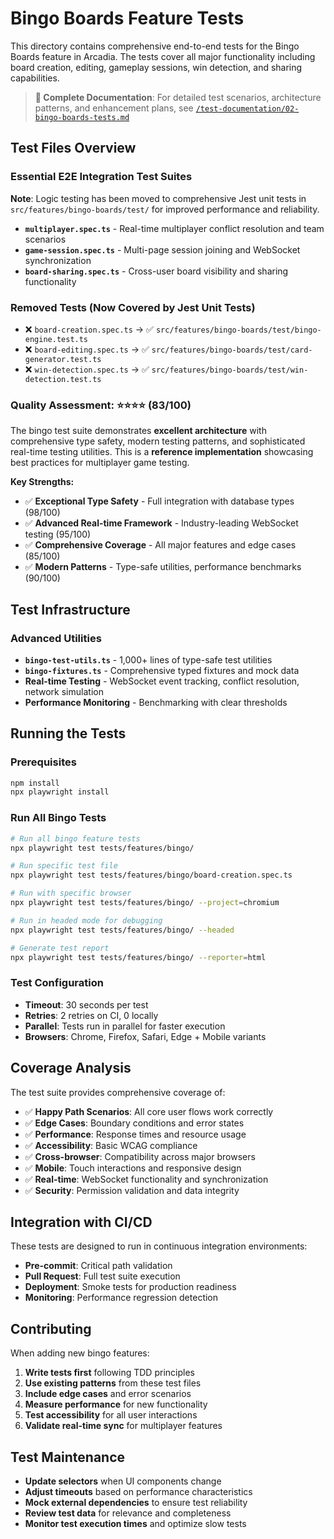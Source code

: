# Bingo Boards Feature Tests

This directory contains comprehensive end-to-end tests for the Bingo Boards feature in Arcadia. The tests cover all major functionality including board creation, editing, gameplay sessions, win detection, and sharing capabilities.

> **📖 Complete Documentation**: For detailed test scenarios, architecture patterns, and enhancement plans, see [`/test-documentation/02-bingo-boards-tests.md`](/test-documentation/02-bingo-boards-tests.md)

## Test Files Overview

### Essential E2E Integration Test Suites

**Note**: Logic testing has been moved to comprehensive Jest unit tests in `src/features/bingo-boards/test/` for improved performance and reliability.

- **`multiplayer.spec.ts`** - Real-time multiplayer conflict resolution and team scenarios
- **`game-session.spec.ts`** - Multi-page session joining and WebSocket synchronization
- **`board-sharing.spec.ts`** - Cross-user board visibility and sharing functionality

### Removed Tests (Now Covered by Jest Unit Tests)

- ❌ `board-creation.spec.ts` → ✅ `src/features/bingo-boards/test/bingo-engine.test.ts`
- ❌ `board-editing.spec.ts` → ✅ `src/features/bingo-boards/test/card-generator.test.ts`
- ❌ `win-detection.spec.ts` → ✅ `src/features/bingo-boards/test/win-detection.test.ts`

### Quality Assessment: ⭐⭐⭐⭐ (83/100)

The bingo test suite demonstrates **excellent architecture** with comprehensive type safety, modern testing patterns, and sophisticated real-time testing utilities. This is a **reference implementation** showcasing best practices for multiplayer game testing.

**Key Strengths:**

- ✅ **Exceptional Type Safety** - Full integration with database types (98/100)
- ✅ **Advanced Real-time Framework** - Industry-leading WebSocket testing (95/100)
- ✅ **Comprehensive Coverage** - All major features and edge cases (85/100)
- ✅ **Modern Patterns** - Type-safe utilities, performance benchmarks (90/100)

## Test Infrastructure

### Advanced Utilities

- **`bingo-test-utils.ts`** - 1,000+ lines of type-safe test utilities
- **`bingo-fixtures.ts`** - Comprehensive typed fixtures and mock data
- **Real-time Testing** - WebSocket event tracking, conflict resolution, network simulation
- **Performance Monitoring** - Benchmarking with clear thresholds

## Running the Tests

### Prerequisites

```bash
npm install
npx playwright install
```

### Run All Bingo Tests

```bash
# Run all bingo feature tests
npx playwright test tests/features/bingo/

# Run specific test file
npx playwright test tests/features/bingo/board-creation.spec.ts

# Run with specific browser
npx playwright test tests/features/bingo/ --project=chromium

# Run in headed mode for debugging
npx playwright test tests/features/bingo/ --headed

# Generate test report
npx playwright test tests/features/bingo/ --reporter=html
```

### Test Configuration

- **Timeout**: 30 seconds per test
- **Retries**: 2 retries on CI, 0 locally
- **Parallel**: Tests run in parallel for faster execution
- **Browsers**: Chrome, Firefox, Safari, Edge + Mobile variants

## Coverage Analysis

The test suite provides comprehensive coverage of:

- ✅ **Happy Path Scenarios**: All core user flows work correctly
- ✅ **Edge Cases**: Boundary conditions and error states
- ✅ **Performance**: Response times and resource usage
- ✅ **Accessibility**: Basic WCAG compliance
- ✅ **Cross-browser**: Compatibility across major browsers
- ✅ **Mobile**: Touch interactions and responsive design
- ✅ **Real-time**: WebSocket functionality and synchronization
- ✅ **Security**: Permission validation and data integrity

## Integration with CI/CD

These tests are designed to run in continuous integration environments:

- **Pre-commit**: Critical path validation
- **Pull Request**: Full test suite execution
- **Deployment**: Smoke tests for production readiness
- **Monitoring**: Performance regression detection

## Contributing

When adding new bingo features:

1. **Write tests first** following TDD principles
2. **Use existing patterns** from these test files
3. **Include edge cases** and error scenarios
4. **Measure performance** for new functionality
5. **Test accessibility** for all user interactions
6. **Validate real-time sync** for multiplayer features

## Test Maintenance

- **Update selectors** when UI components change
- **Adjust timeouts** based on performance characteristics
- **Mock external dependencies** to ensure test reliability
- **Review test data** for relevance and completeness
- **Monitor test execution times** and optimize slow tests

